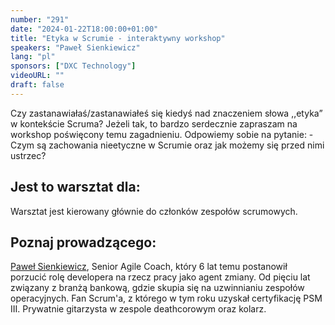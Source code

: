 ```yaml
---
number: "291"
date: "2024-01-22T18:00:00+01:00"
title: "Etyka w Scrumie - interaktywny workshop"
speakers: "Paweł Sienkiewicz"
lang: "pl"
sponsors: ["DXC Technology"]
videoURL: ""
draft: false
---
```


Czy zastanawiałaś/zastanawiałeś się kiedyś nad znaczeniem słowa ,,etyka” w kontekście Scruma? Jeżeli tak, to bardzo serdecznie zapraszam na workshop poświęcony temu zagadnieniu. Odpowiemy sobie na pytanie:  - Czym są zachowania nieetyczne w Scrumie oraz jak możemy się przed nimi ustrzec?

## Jest to warsztat dla:

Warsztat jest kierowany głównie do członków zespołów scrumowych.

## Poznaj prowadzącego:

<a href="https://www.linkedin.com/in/paweljansienkiewicz/" target="_blank">Paweł Sienkiewicz</a>, Senior Agile Coach, który 6 lat temu postanowił porzucić rolę developera na rzecz pracy jako agent zmiany. Od pięciu lat związany z branżą bankową, gdzie skupia się na uzwinnianiu zespołów operacyjnych. Fan Scrum'a, z którego w tym roku uzyskał certyfikację PSM III. Prywatnie gitarzysta w zespole deathcorowym oraz kolarz. 
